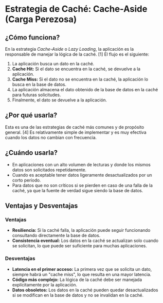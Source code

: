 # Estrategia de Caché: Cache-Aside (Carga Perezosa)

## ¿Cómo funciona?

En la estrategia *Cache-Aside* o *Lazy Loading*, la aplicación es la responsable de manejar la lógica de la caché. [1] El flujo es el siguiente:

1.  La aplicación busca un dato en la caché.
2.  **Cache Hit:** Si el dato se encuentra en la caché, se devuelve a la aplicación.
3.  **Cache Miss:** Si el dato no se encuentra en la caché, la aplicación lo busca en la base de datos.
4.  La aplicación almacena el dato obtenido de la base de datos en la caché para futuras solicitudes.
5.  Finalmente, el dato se devuelve a la aplicación.

## ¿Por qué usarla?

Esta es una de las estrategias de caché más comunes y de propósito general. [4] Es relativamente simple de implementar y es muy efectiva cuando los datos no cambian con frecuencia.

## ¿Cuándo usarla?

*   En aplicaciones con un alto volumen de lecturas y donde los mismos datos son solicitados repetidamente.
*   Cuando es aceptable tener datos ligeramente desactualizados por un corto período.
*   Para datos que no son críticos si se pierden en caso de una falla de la caché, ya que la fuente de verdad sigue siendo la base de datos.

## Ventajas y Desventajas

### Ventajas

*   **Resiliencia:** Si la caché falla, la aplicación puede seguir funcionando consultando directamente la base de datos.
*   **Consistencia eventual:** Los datos en la caché se actualizan solo cuando se solicitan, lo que puede ser suficiente para muchas aplicaciones.

### Desventajas

*   **Latencia en el primer acceso:** La primera vez que se solicita un dato, siempre habrá un "cache miss", lo que resulta en una mayor latencia.
*   **Código más complejo:** La lógica de la caché debe ser manejada explícitamente por la aplicación.
*   **Datos obsoletos:** Los datos en la caché pueden quedar desactualizados si se modifican en la base de datos y no se invalidan en la caché.
